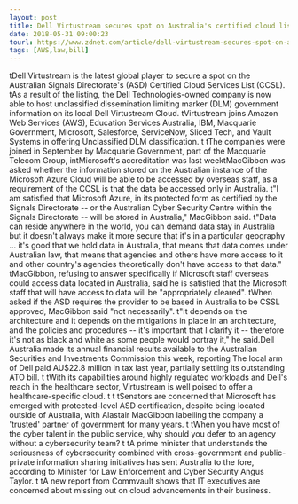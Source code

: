 ```yaml
---
layout: post
title: Dell Virtustream secures spot on Australia's certified cloud list
date: 2018-05-31 09:00:23
tourl: https://www.zdnet.com/article/dell-virtustream-secures-spot-on-australias-certified-cloud-list/
tags: [AWS,law,bill]
---
```

 tDell Virtustream is the latest global player to secure a spot on the Australian Signals Directorate's (ASD) Certified Cloud Services List (CCSL). tAs a result of the listing, the Dell Technologies-owned company is now able to host unclassified dissemination limiting marker (DLM) government information on its local Dell Virtustream Cloud. tVirtustream joins Amazon Web Services (AWS), Education Services Australia, IBM, Macquarie Government, Microsoft, Salesforce, ServiceNow, Sliced Tech, and Vault Systems in offering Unclassified DLM classification. t tThe companies were joined in September by Macquarie Government, part of the Macquarie Telecom Group, intMicrosoft's accreditation was last weektMacGibbon was asked whether the information stored on the Australian instance of the Microsoft Azure Cloud will be able to be accessed by overseas staff, as a requirement of the CCSL is that the data be accessed only in Australia. t"I am satisfied that Microsoft Azure, in its protected form as certified by the Signals Directorate -- or the Australian Cyber Security Centre within the Signals Directorate -- will be stored in Australia," MacGibbon said. t"Data can reside anywhere in the world, you can demand data stay in Australia but it doesn't always make it more secure that it's in a particular geography ... it's good that we hold data in Australia, that means that data comes under Australian law, that means that agencies and others have more access to it and other country's agencies theoretically don't have access to that data." tMacGibbon, refusing to answer specifically if Microsoft staff overseas could access data located in Australia, said he is satisfied that the Microsoft staff that will have access to data will be "appropriately cleared". tWhen asked if the ASD requires the provider to be based in Australia to be CSSL approved, MacGibbon said "not necessarily". t"It depends on the architecture and it depends on the mitigations in place in an architecture, and the policies and procedures -- it's important that I clarify it -- therefore it's not as black and white as some people would portray it," he said.Dell Australia made its annual financial results available to the Australian Securities and Investments Commission this week, reporting The local arm of Dell paid AU$22.8 million in tax last year, partially settling its outstanding ATO bill. t tWith its capabilities around highly regulated workloads and Dell's reach in the healthcare sector, Virtustream is well poised to offer a healthcare-specific cloud. t t tSenators are concerned that Microsoft has emerged with protected-level ASD certification, despite being located outside of Australia, with Alastair MacGibbon labelling the company a 'trusted' partner of government for many years. t tWhen you have most of the cyber talent in the public service, why should you defer to an agency without a cybersecurity team? t tA prime minister that understands the seriousness of cybersecurity combined with cross-government and public-private information sharing initiatives has sent Australia to the fore, according to Minister for Law Enforcement and Cyber Security Angus Taylor. t tA new report from Commvault shows that IT executives are concerned about missing out on cloud advancements in their business.